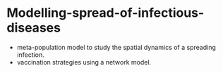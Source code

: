 # Modelling-spread-of-infectious-diseases

-	meta-population model to study the spatial dynamics of a spreading infection.
-	vaccination strategies using a network model.

